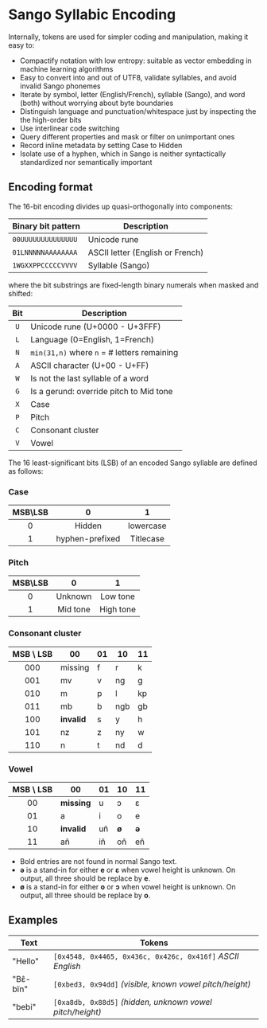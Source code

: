 # Sango Syllabic Encoding

Internally, tokens are used for simpler coding and manipulation, making it easy to:

- Compactify notation with low entropy: suitable as vector embedding in machine learning algorithms
- Easy to convert into and out of UTF8, validate syllables, and avoid invalid Sango phonemes
- Iterate by symbol, letter (English/French), syllable (Sango), and word (both) without worrying about byte boundaries
- Distinguish language and punctuation/whitespace just by inspecting the the high-order bits
- Use interlinear code switching
- Query different properties and mask or filter on unimportant ones
- Record inline metadata by setting Case to Hidden
- Isolate use of a hyphen, which in Sango is neither syntactically standardized nor semantically important

## Encoding format

The 16-bit encoding divides up quasi-orthogonally into components:

| Binary bit pattern | Description                      |
| ------------------ | -------------------------------- |
| `00UUUUUUUUUUUUUU` | Unicode rune                     |
| `01LNNNNNAAAAAAAA` | ASCII letter (English or French) |
| `1WGXXPPCCCCCVVVV` | Syllable (Sango)                 |

where the bit substrings are fixed-length binary numerals when masked and shifted:

| Bit | Description                                   |
| :-: | --------------------------------------------- |
| `U` | Unicode rune (U+0000 - U+3FFF)                |
| `L` | Language (0=English, 1=French)                |
| `N` | `min(31,n)` where `n` = # letters remaining   |
| `A` | ASCII character (U+00 - U+FF)                 |
| `W` | Is not the last syllable of a word            |
| `G` | Is a gerund: override pitch to Mid tone       |
| `X` | Case                                          |
| `P` | Pitch                                         |
| `C` | Consonant cluster                             |
| `V` | Vowel                                         |

The 16 least-significant bits (LSB) of an encoded Sango syllable are defined as follows:

### Case

| MSB\\LSB |        0        |     1     |
| :------: | :-------------: | :-------: |
|    0     |     Hidden      | lowercase |
|    1     | hyphen-prefixed | Titlecase |

### Pitch

| MSB\\LSB |    0     |     1     |
| :------: | :------: | :-------: |
|    0     | Unknown  | Low tone  |
|    1     | Mid tone | High tone |

### Consonant cluster

| MSB \\ LSB | 00           | 01  | 10   | 11     |
| :--------: | ------------ | --- | ---- | ------ |
|    000     | missing      | f   | r    | k      |
|    001     | mv           | v   | ng   | g      |
|    010     | m            | p   | l    | kp     |
|    011     | mb           | b   | ngb  | gb     |
|    100     | **invalid**  | s   | y    | h      |
|    101     | nz           | z   | ny   | w      |
|    110     | n            | t   | nd   | d      |

### Vowel

| MSB \\ LSB | 00           | 01  |  10   |  11   |
| :--------: | ------------ | --- | ----- | ----- |
|     00     | **missing**  | u   |   ɔ   |   ɛ   |
|     01     | a            | i   |   o   |   e   |
|     10     | **invalid**  | uñ  | **ø** | **ə** |
|     11     | añ           | iñ  |  oñ   |  eñ   |

* Bold entries are not found in normal Sango text.
* **ə** is a stand-in for either **e** or **ɛ** when vowel height is unknown. On output, all three should be replace by **e**.
* **ø** is a stand-in for either **o** or **ɔ** when vowel height is unknown. On output, all three should be replace by **o**.


## Examples

| Text      | Tokens                                                     |
| --------- | ---------------------------------------------------------- |
| "Hello"   | `[0x4548, 0x4465, 0x436c, 0x426c, 0x416f]` _ASCII English_ |
| "Bɛ̂-bïn"  | `[0xbed3, 0x94dd]` _(visible, known vowel pitch/height)_   |
| "bebi"    | `[0xa8db, 0x88d5]` _(hidden, unknown vowel pitch/height)_  |
